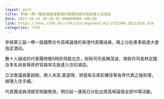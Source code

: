 ```yaml
---
layout: post
title: 參與一帶一路高峰論壇香港代表團成員分批到達入住酒店
date: 2023-10-16 20:18:45.000000000 +08:00
link: https://news.rthk.hk/rthk/ch/component/k2/1723399-20231016.htm
categories: rthk
---
```


參與第三屆一帶一路國際合作高峰論壇的香港代表團成員，晚上分批乘車抵達大會指定酒店。

數十人組成的代表團傍晚5時許飛抵北京，財政司司長陳茂波、律政司司長林定國及多名局長等政府官員率先抵達入住的酒店。

立法會議員霍啟剛、商人米高·嘉道理、旅發局主席彭耀佳等各界代表之後到場，辦理入住手續。

代表團成員須接受核酸檢測，明日起一連兩日分批出席高峰論壇全部10場活動。
